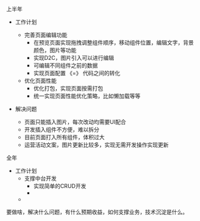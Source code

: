 上半年
- 工作计划
  - 完善页面编辑功能
    - 在预览页面实现拖拽调整组件顺序，移动组件位置，编辑文字，背景颜色，图片等功能
    - 实现D2C，图片引入可以进行编辑
    - 可编辑不同组件之前的数据
    - 实现页面配置 《=》 代码之间的转化
  - 优化页面性能
    - 优化打包，实现页面按需打包
    - 统一实现页面性能优化策略，比如懒加载等等
  
- 解决问题
  - 页面只能插入图片，每次改动均需要UI配合
  - 开发插入组件不方便，难以拆分
  - 目前页面打入所有组件，体积过大
  - 运营活动文案，图片更新比较多，实现无需开发操作实现更新

全年
- 工作计划
  - 支撑中台开发
    - 实现简单的CRUD开发
    - 
  - 

要做啥，解决什么问题，有什么预期收益，如何支撑业务，技术沉淀是什么。